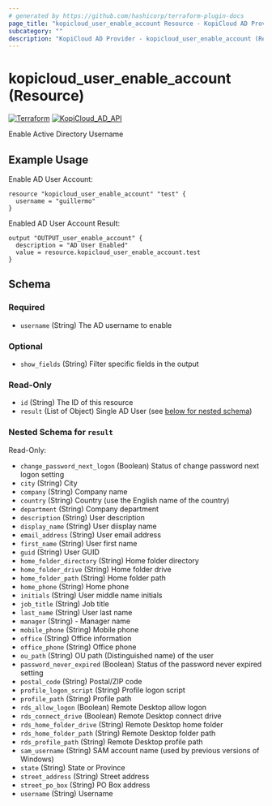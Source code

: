 ```yaml
---
# generated by https://github.com/hashicorp/terraform-plugin-docs
page_title: "kopicloud_user_enable_account Resource - KopiCloud AD Provider"
subcategory: ""
description: "KopiCloud AD Provider - kopicloud_user_enable_account (Resource)"
---
```


# kopicloud_user_enable_account (Resource)
[![Terraform](https://img.shields.io/badge/terraform-v1.3+-blue.svg)](https://www.terraform.io/downloads.html) 
[![KopiCloud_AD_API](https://img.shields.io/badge/kopiCloud_ad-v1.0+-blueviolet.svg)](https://www.kopicloud-ad-api.com)

Enable Active Directory Username

## Example Usage

Enable AD User Account:
```
resource "kopicloud_user_enable_account" "test" {
  username = "guillermo"
}
```

Enabled AD User Account Result:
```
output "OUTPUT_user_enable_account" {
  description = "AD User Enabled"
  value = resource.kopicloud_user_enable_account.test
}
```

<!-- schema generated by tfplugindocs -->
## Schema

### Required

- `username` (String) The AD username to enable

### Optional

- `show_fields` (String) Filter specific fields in the output

### Read-Only

- `id` (String) The ID of this resource
- `result` (List of Object) Single AD User (see [below for nested schema](#nestedatt--result))

<a id="nestedatt--result"></a>
### Nested Schema for `result`

Read-Only:

- `change_password_next_logon` (Boolean) Status of change password next logon setting
- `city` (String) City
- `company` (String) Company name
- `country` (String) Country (use the English name of the country)
- `department` (String) Company department
- `description` (String) User description
- `display_name` (String) User diisplay name
- `email_address` (String) User email address
- `first_name` (String) User first name
- `guid` (String) User GUID
- `home_folder_directory` (String) Home folder directory
- `home_folder_drive` (String) Home folder drive
- `home_folder_path` (String) Home folder path
- `home_phone` (String) Home phone
- `initials` (String) User middle name initials
- `job_title` (String) Job title
- `last_name` (String) User last name
- `manager` (String) - Manager name
- `mobile_phone` (String) Mobile phone
- `office` (String) Office information
- `office_phone` (String) Office phone
- `ou_path` (String) OU path (Distinguished name) of the user
- `password_never_expired` (Boolean) Status of the password never expired setting
- `postal_code` (String) Postal/ZIP code
- `profile_logon_script` (String) Profile logon script
- `profile_path` (String) Profile path
- `rds_allow_logon` (Boolean) Remote Desktop allow logon
- `rds_connect_drive` (Boolean) Remote Desktop connect drive
- `rds_home_folder_drive` (String) Remote Desktop home folder
- `rds_home_folder_path` (String) Remote Desktop folder path
- `rds_profile_path` (String) Remote Desktop profile path
- `sam_username` (String) SAM account name (used by previous versions of Windows)
- `state` (String) State or Province
- `street_address` (String) Street address
- `street_po_box` (String) PO Box address
- `username` (String) Username
